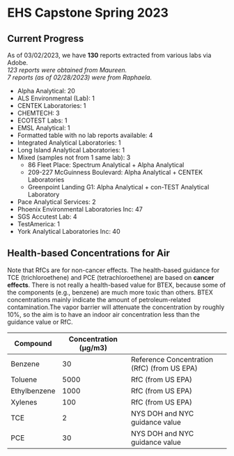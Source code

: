 # EHS Capstone Spring 2023

## Current Progress

As of 03/02/2023, we have **130** reports extracted from various labs via Adobe.  
*123 reports were obtained from Maureen.*  
*7 reports (as of 02/28/2023) were from Raphaela.*  

*   Alpha Analytical: 20 
*   ALS Environmental (Lab): 1
*   CENTEK Laboratories: 1  
*   CHEMTECH: 3  
*   ECOTEST Labs: 1  
*   EMSL Analytical: 1  
*   Formatted table with no lab reports available: 4  
*   Integrated Analytical Laboratories: 1  
*   Long Island Analytical Laboratories: 1  
*   Mixed (samples not from 1 same lab): 3  
    *   86 Fleet Place: Spectrum Analytical + Alpha Analytical  
    *   209-227 McGuinness Boulevard: Alpha Analytical + CENTEK Laboratories  
    *   Greenpoint Landing G1: Alpha Analytical + con-TEST Analytical Laboratory  
*   Pace Analytical Services: 2  
*   Phoenix Environmental Laboratories Inc: 47  
*   SGS Accutest Lab: 4  
*   TestAmerica: 1  
*   York Analytical Laboratories Inc: 40

## Health-based Concentrations for Air

Note that RfCs are for non-cancer effects. The health-based guidance for TCE (trichloroethene) and PCE (tetrachloroethene) are based on **cancer effects**. There is not really a health-based value for BTEX, because some of the components (e.g., benzene) are much more toxic than others. BTEX concentrations mainly indicate the amount of petroleum-related contamination.The vapor barrier will attenuate the concentration by roughly 10%, so the aim is to have an indoor air concentration less than the guidance value or RfC.

| Compound     | Concentration (μg/m3) |                                             |
|--------------|-----------------------|---------------------------------------------|
| Benzene      | 30                    | Reference Concentration (RfC) (from US EPA) |
| Toluene      | 5000                  | RfC (from US EPA)                           |
| Ethylbenzene | 1000                  | RfC (from US EPA)                           |
| Xylenes      | 100                   | RfC (from US EPA)                           |
| TCE          | 2                     | NYS DOH and NYC guidance value              |
| PCE          | 30                    | NYS DOH and NYC guidance value              |



